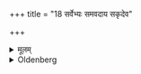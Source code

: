 +++
title = "18 सर्वेभ्यः समवदाय सकृदेव"

+++

<details><summary>मूलम्</summary>

सर्वेभ्यः समवदाय सकृदेव सौविष्टकृतं जुहोति १८
</details>

<details><summary>Oldenberg</summary>

18. Having cut off (the Avadānas) for all (the single sacrifices), he sacrifices the Sviṣṭakṛt oblation only once.
</details>
